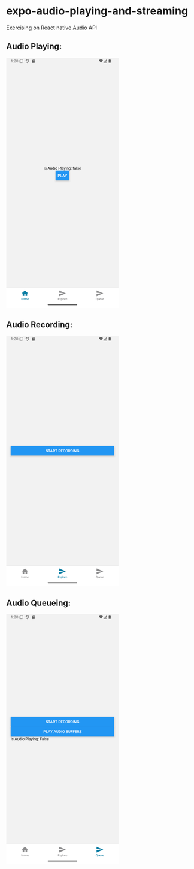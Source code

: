 # expo-audio-playing-and-streaming

Exercising on React native Audio API

## Audio Playing:

<img src="./media/AudioPlayer.png" width="300" />

## Audio Recording:

<img src="./media/AudioStreamer.png" width="300" />

## Audio Queueing:

<img src="./media/AudioQueue.png" width="300" />
